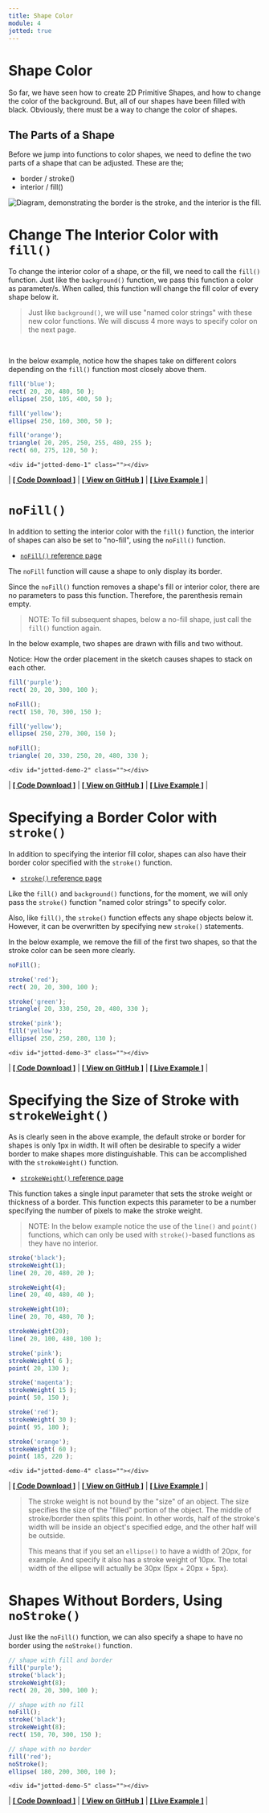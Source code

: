 ```yaml
---
title: Shape Color
module: 4
jotted: true
---
```


# Shape Color

So far, we have seen how to create 2D Primitive Shapes, and how to change the color of the background. But, all of our shapes have been filled with black. Obviously, there must be a way to change the color of shapes.

## The Parts of a Shape

Before we jump into functions to color shapes, we need to define the two parts of a shape that can be adjusted. These are the;

- border / stroke()
- interior / fill()

![Diagram, demonstrating the border is the stroke, and the interior is the fill.](../imgs/stroke_fill.png "Diagram, demonstrating the border is the stroke, and the interior is the fill.")


# Change The Interior Color with `fill()`

To change the interior color of a shape, or the fill, we need to call the `fill()` function. Just like the `background()` function, we pass this function a color as parameter/s. When called, this function will change the fill color of every shape below it.

> Just like `background()`, we will use "named color strings" with these new color functions. We will discuss 4 more ways to specify color on the next page.

<br />


In the below example, notice how the shapes take on different colors depending on the `fill()` function most closely above them.

```js
fill('blue');
rect( 20, 20, 480, 50 );
ellipse( 250, 105, 400, 50 );

fill('yellow');
ellipse( 250, 160, 300, 50 );

fill('orange');
triangle( 20, 205, 250, 255, 480, 255 );
rect( 60, 275, 120, 50 );
```


    <div id="jotted-demo-1" class=""></div>
</div>
<script>
    new Jotted(document.querySelector("#jotted-demo-1"), {
    files: [
        {
            type: "js",
            url:"https://raw.githubusercontent.com/Montana-Media-Arts/120_CreativeCoding/master/lecture_code/04/05_fill_01/sketch.js"
        },
        {
            type: "html",
            url:"../../../p5_resources/index.html"
    }],
    // plugins: [ "codemirror", "console" ]
    plugins: [ "codemirror" ]
});
</script>

| [**[ Code Download ]**](https://github.com/Montana-Media-Arts/120_CreativeCoding/raw/master/lecture_code/04/05_fill_01/05_fill_01.zip) | [**[ View on GitHub ]**](https://github.com/Montana-Media-Arts/120_CreativeCoding/raw/master/lecture_code/04/05_fill_01/) | [**[ Live Example ]**](https://montana-media-arts.github.io/120_CreativeCoding/lecture_code/04/05_fill_01/) |

# `noFill()`

In addition to setting the interior color with the `fill()` function, the interior of shapes can also be set to "no-fill", using the `noFill()` function.

- [`noFill()` reference page](https://p5js.org/reference/#/p5/noFill)

The `noFill` function will cause a shape to only display its border.

Since the `noFill()` function removes a shape's fill or interior color, there are no parameters to pass this function. Therefore, the parenthesis remain empty.

> NOTE: To fill subsequent shapes, below a no-fill shape, just call the `fill()` function again.

In the below example, two shapes are drawn with fills and two without.

Notice: How the order placement in the sketch causes shapes to stack on each other.

```js
fill('purple');
rect( 20, 20, 300, 100 );

noFill();
rect( 150, 70, 300, 150 );

fill('yellow');
ellipse( 250, 270, 300, 150 );

noFill();
triangle( 20, 330, 250, 20, 480, 330 );
```


    <div id="jotted-demo-2" class=""></div>
</div>
<script>
    new Jotted(document.querySelector("#jotted-demo-2 "), {
    files: [
        {
            type: "js",
            url:"https://raw.githubusercontent.com/Montana-Media-Arts/120_CreativeCoding/master/lecture_code/04/05_fill_02/sketch.js"
        },
        {
            type: "html",
            url:"../../../p5_resources/index.html"
    }],
    // plugins: [ "codemirror", "console" ]
    plugins: [ "codemirror" ]
});
</script>

| [**[ Code Download ]**](https://github.com/Montana-Media-Arts/120_CreativeCoding/raw/master/lecture_code/04/05_fill_02/05_fill_02.zip) | [**[ View on GitHub ]**](https://github.com/Montana-Media-Arts/120_CreativeCoding/raw/master/lecture_code/04/05_fill_02/) | [**[ Live Example ]**](https://montana-media-arts.github.io/120_CreativeCoding/lecture_code/04/05_fill_02/) |



# Specifying a Border Color with `stroke()`

In addition to specifying the interior fill color, shapes can also have their border color specified with the `stroke()` function.

- [`stroke()` reference page](https://p5js.org/reference/#/p5/stroke)

Like the `fill()` and `background()` functions, for the moment, we will only pass the `stroke()` function "named color strings" to specify color.

Also, like `fill()`, the `stroke()` function effects any shape objects below it. However, it can be overwritten by specifying new `stroke()` statements.

In the below example, we remove the fill of the first two shapes, so that the stroke color can be seen more clearly.

```js
noFill();

stroke('red');
rect( 20, 20, 300, 100 );

stroke('green');
triangle( 20, 330, 250, 20, 480, 330 );

stroke('pink');
fill('yellow');
ellipse( 250, 250, 280, 130 );
```


    <div id="jotted-demo-3" class=""></div>
</div>
<script>
    new Jotted(document.querySelector("#jotted-demo-3"), {
    files: [
        {
            type: "js",
            url:"https://raw.githubusercontent.com/Montana-Media-Arts/120_CreativeCoding/master/lecture_code/04/06_stroke_01/sketch.js"
        },
        {
            type: "html",
            url:"../../../p5_resources/index.html"
    }],
    // plugins: [ "codemirror", "console" ]
    plugins: [ "codemirror" ]
});
</script>

| [**[ Code Download ]**](https://github.com/Montana-Media-Arts/120_CreativeCoding/raw/master/lecture_code/04/06_stroke_01/06_stroke_01.zip) | [**[ View on GitHub ]**](https://github.com/Montana-Media-Arts/120_CreativeCoding/raw/master/lecture_code/04/06_stroke_01/) | [**[ Live Example ]**](https://montana-media-arts.github.io/120_CreativeCoding/lecture_code/04/06_stroke_01/) |


# Specifying the Size of Stroke with `strokeWeight()`

As is clearly seen in the above example, the default stroke or border for shapes is only 1px in width. It will often be desirable to specify a wider border to make shapes more distinguishable. This can be accomplished with the `strokeWeight()` function.

- [`strokeWeight()` reference page](https://p5js.org/reference/#/p5/strokeWeight)

This function takes a single input parameter that sets the stroke weight or thickness of a border. This function expects this parameter to be a number specifying the number of pixels to make the stroke weight.

> NOTE: In the below example notice the use of the `line()` and `point()` functions, which can only be used with `stroke()`-based functions as they have no interior.

```js
stroke('black');
strokeWeight(1);
line( 20, 20, 480, 20 );

strokeWeight(4);
line( 20, 40, 480, 40 );

strokeWeight(10);
line( 20, 70, 480, 70 );

strokeWeight(20);
line( 20, 100, 480, 100 );

stroke('pink');
strokeWeight( 6 );
point( 20, 130 );

stroke('magenta');
strokeWeight( 15 );
point( 50, 150 );

stroke('red');
strokeWeight( 30 );
point( 95, 180 );

stroke('orange');
strokeWeight( 60 );
point( 185, 220 );
```


    <div id="jotted-demo-4" class=""></div>
</div>
<script>
    new Jotted(document.querySelector("#jotted-demo-4"), {
    files: [
        {
            type: "js",
            url:"https://raw.githubusercontent.com/Montana-Media-Arts/120_CreativeCoding/master/lecture_code/04/06_stroke_02/sketch.js"
        },
        {
            type: "html",
            url:"../../../p5_resources/index.html"
    }],
    // plugins: [ "codemirror", "console" ]
    plugins: [ "codemirror" ]
});
</script>

| [**[ Code Download ]**](https://github.com/Montana-Media-Arts/120_CreativeCoding/raw/master/lecture_code/04/06_stroke_02/06_stroke_02.zip) | [**[ View on GitHub ]**](https://github.com/Montana-Media-Arts/120_CreativeCoding/raw/master/lecture_code/04/06_stroke_02/) | [**[ Live Example ]**](https://montana-media-arts.github.io/120_CreativeCoding/lecture_code/04/06_stroke_02/) |

> The stroke weight is not bound by the "size" of an object. The size specifies the size of the "filled" portion of the object. The middle of stroke/border then splits this point.  In other words, half of the stroke's width will be inside an object's specified edge, and the other half will be outside.
>
> This means that if you set an `ellipse()` to have a width of 20px, for example. And specify it also has a stroke weight of 10px. The total width of the ellipse will actually be 30px (5px + 20px + 5px).

# Shapes Without Borders, Using `noStroke()`

Just like the `noFill()` function, we can also specify a shape to have no border using the `noStroke()` function.

```js
// shape with fill and border
fill('purple');
stroke('black');
strokeWeight(8);
rect( 20, 20, 300, 100 );

// shape with no fill
noFill();
stroke('black');
strokeWeight(8);
rect( 150, 70, 300, 150 );

// shape with no border
fill('red');
noStroke();
ellipse( 180, 200, 300, 100 );
```


    <div id="jotted-demo-5" class=""></div>
</div>
<script>
    new Jotted(document.querySelector("#jotted-demo-5"), {
    files: [
        {
            type: "js",
            url:"https://raw.githubusercontent.com/Montana-Media-Arts/120_CreativeCoding/master/lecture_code/04/06_stroke_03/sketch.js"
        },
        {
            type: "html",
            url:"../../../p5_resources/index.html"
    }],
    // plugins: [ "codemirror", "console" ]
    plugins: [ "codemirror" ]
});
</script>

| [**[ Code Download ]**](https://github.com/Montana-Media-Arts/120_CreativeCoding/raw/master/lecture_code/04/06_stroke_03/06_stroke_03.zip) | [**[ View on GitHub ]**](https://github.com/Montana-Media-Arts/120_CreativeCoding/raw/master/lecture_code/04/06_stroke_03/) | [**[ Live Example ]**](https://montana-media-arts.github.io/120_CreativeCoding/lecture_code/04/06_stroke_03/) |
